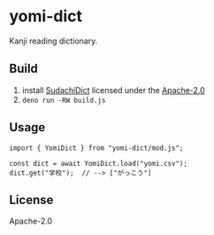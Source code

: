 # yomi-dict

Kanji reading dictionary.

## Build

1. install [SudachiDict](https://github.com/WorksApplications/SudachiDict)
   licensed under the [Apache-2.0](http://www.apache.org/licenses/LICENSE-2.0)
2. `deno run -RW build.js`

## Usage

```
import { YomiDict } from "yomi-dict/mod.js";

const dict = await YomiDict.load("yomi.csv");
dict.get("学校");  // --> ["がっこう"]
```

## License

Apache-2.0
